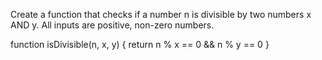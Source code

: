 Create a function that checks if a number n is divisible by two numbers x AND y. All inputs are positive, non-zero numbers.

function isDivisible(n, x, y) {
  return n % x == 0 && n % y == 0
}
